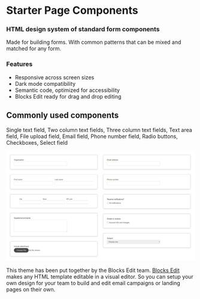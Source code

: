 # Starter Page Components
### HTML design system of standard form components

Made for building forms. With common patterns that can be mixed and matched for any form.

### Features ###
- Responsive across screen sizes
- Dark mode compatibility
- Semantic code, optimized for accessibility
- Blocks Edit ready for drag and drop editing

## Commonly used components ##
Single text field, Two column text fields, Three column text fields, Text area field, File upload field, Email field, Phone number field, Radio buttons, Checkboxes, Select field

<img src="starter-pages-components-sections.png" />

This theme has been put together by the Blocks Edit team. [Blocks Edit](https://blocksedit.com) makes any HTML template editable in a visual editor. So you can setup your own design for your team to build and edit email campaigns or landing pages on their own.